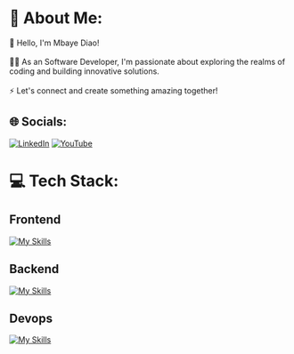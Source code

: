 # 💫 About Me:
👋 Hello, I'm Mbaye Diao!<br><br>👨‍💻 As an  Software Developer, I'm passionate about exploring the realms of coding and building innovative solutions.<br><br>⚡ Let's connect and create something amazing together!
## 🌐 Socials:
[![LinkedIn](https://img.shields.io/badge/LinkedIn-%230077B5.svg?logo=linkedin&logoColor=white)](https://linkedin.com/in/mbaye-diao) [![YouTube](https://img.shields.io/badge/YouTube-%23FF0000.svg?logo=YouTube&logoColor=white)](https://youtube.com/@@dakartsn1188) 
# 💻 Tech Stack:
## Frontend
[![My Skills](https://skillicons.dev/icons?i=angular)](https://skillicons.dev)
## Backend
[![My Skills](https://skillicons.dev/icons?i=java,spring)](https://skillicons.dev)
## Devops
[![My Skills](https://skillicons.dev/icons?i=docker,jenkins)](https://skillicons.dev)
